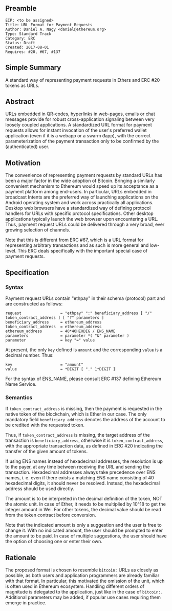 ## Preamble

    EIP: <to be assigned>
    Title: URL Format for Payment Requests
    Author: Daniel A. Nagy <daniel@ethereum.org>
    Type: Standard Track
    Category: ERC
    Status: Draft
    Created: 2017-08-01
    Requires: #20, #67, #137

## Simple Summary
A standard way of representing payment requests in Ethers and ERC #20 tokens as URLs.

## Abstract
URLs embedded in QR-codes, hyperlinks in web-pages, emails or chat messages provide for robust cross-application signaling between very loosely coupled applications. A standardized URL format for payment requests allows for instant invocation of the user's preferred wallet application (even if it is a webapp or a swarm đapp), with the correct parameterization of the payment transaction only to be confirmed by the (authenticated) user.

## Motivation
The convenience of representing payment requests by standard URLs has been a major factor in the wide adoption of Bitcoin. Bringing a similarly convenient mechanism to Ethereum would speed up its acceptance as a payment platform among end-users. In particular, URLs embedded in broadcast Intents are the preferred way of launching applications on the Android operating system and work across practically all applications. Desktop web browsers have a standardized way of defining protocol handlers for URLs with specific protocol specifications. Other desktop applications typically launch the web browser upon encountering a URL. Thus, payment request URLs could be delivered through a very broad, ever growing selection of channels.

Note that this is different from ERC #67, which is a URL format for representing arbitrary transactions and as such is more general and low-level. This ERC deals specifically with the important special case of payment requests.

## Specification

### Syntax
Payment request URLs contain "ethpay" in their schema (protocol) part and are constructed as follows:

    request                 = "ethpay" ":" beneficiary_address [ "/" token_contract_address ] [ "?" parameters ]
    beneficiary_address     = ethereum_address
    token_contract_address  = ethereum_address
    ethereum_address        = 40*40HEXDIG / ENS_NAME
    parameters              = parameter *( "&" parameter )
    parameter               = key "=" value

At present, the only `key` defined is `amount` and the corresponding `value` is a decimal number. Thus:

    key                     = "amount"
    value                   = *DIGIT [ "." 1*DIGIT ]

For the syntax of ENS_NAME, please consult ERC #137 defining Ethereum Name Service.

### Semantics
If `token_contract_address` is missing, then the payment is requested in the native token of the blockchain, which is Ether in our case. The only mandatory field `beneficiary_address` denotes the address of the account to be credited with the requested token.

Thus, if `token_contract_address` is missing, the target address of the transaction is `beneficiary_address`, otherwise it is `token_contract_address`, with the appropriate transaction data, as defined in ERC #20 indicating the transfer of the given amount of tokens.

If using ENS names instead of hexadecimal addresses, the resolution is up to the payer, at any time between receiving the URL and sending the transaction. Hexadecimal addresses always take precedence over ENS names, i. e. even if there exists a matching ENS name consisting of 40 hexadecimal digits, it should never be resolved. Instead, the hexadecimal address should be used directly.

The amount is to be interpreted in the decimal definition of the token, NOT the atomic unit. In case of Ether, it needs to be multiplied by 10^18 to get the integer amount in Wei. For other tokens, the decimal value should be read from the token contract before conversion.

Note that the indicated amount is only a suggestion and the user is free to change it. With no indicated amount, the user should be prompted to enter the amount to be paid. In case of multiple suggestions, the user should have the option of choosing one or enter their own.

## Rationale
The proposed format is chosen to resemble `bitcoin:` URLs as closely as possible, as both users and application programmers are already familiar with that format. In particular, this motivated the omission of the unit, which is often used in Ethereum ecosystem. Handling different orders of magnitude is delegated to the application, just like in the case of `bitcoin:`. Additional parameters may be added, if popular use cases requiring them emerge in practice.
